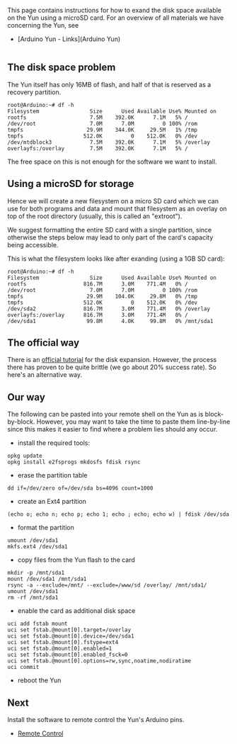 This page contains instructions for how to exand the disk space available on the Yun using a microSD card.  For an overview of all materials we have concerning the Yun, see

* [Arduino Yun - Links](Arduino Yun)

<div class="topimage_container">
   <img class="topimage" src="../../static/img/iotcookbook/arduino_yun.jpg" alt="">   
</div>

## The disk space problem

The Yun itself has only 16MB of flash, and half of that is reserved as a recovery partition. 

```shell
root@Arduino:~# df -h
Filesystem                Size      Used Available Use% Mounted on
rootfs                    7.5M    392.0K      7.1M   5% /
/dev/root                 7.0M      7.0M         0 100% /rom
tmpfs                    29.9M    344.0K     29.5M   1% /tmp
tmpfs                   512.0K         0    512.0K   0% /dev
/dev/mtdblock3            7.5M    392.0K      7.1M   5% /overlay
overlayfs:/overlay        7.5M    392.0K      7.1M   5% /
```

The free space on this is not enough for the software we want to install. 

## Using a microSD for storage

Hence we will create a new filesystem on a micro SD card which we can use for both programs and data and mount that filesystem as an overlay on top of the root directory (usually, this is called an "extroot").

We suggest formatting the entire SD card with a single partition, since otherwise the steps below may lead to only part of the card's capacity being accessible.

This is what the filesystem looks like after exanding (using a 1GB SD card):

```shell
root@Arduino:~# df -h
Filesystem                Size      Used Available Use% Mounted on
rootfs                  816.7M      3.0M    771.4M   0% /
/dev/root                 7.0M      7.0M         0 100% /rom
tmpfs                    29.9M    104.0K     29.8M   0% /tmp
tmpfs                   512.0K         0    512.0K   0% /dev
/dev/sda2               816.7M      3.0M    771.4M   0% /overlay
overlayfs:/overlay      816.7M      3.0M    771.4M   0% /
/dev/sda1                99.8M      4.0K     99.8M   0% /mnt/sda1
```

## The official way

There is an [official tutorial](http://arduino.cc/en/Tutorial/ExpandingYunDiskSpace) for the disk expansion. However, the process there has proven to be quite brittle (we go about 20% success rate). So here's an alternative way.

## Our way

The following can be pasted into your remote shell on the Yun as is block-by-block. However, you may want to take the time to paste them line-by-line since this makes it easier to find where a problem lies should any occur.

* install the required tools:
```shell
opkg update
opkg install e2fsprogs mkdosfs fdisk rsync
```
* erase the partition table
```shell
dd if=/dev/zero of=/dev/sda bs=4096 count=1000
```
* create an Ext4 partition
```shell
(echo o; echo n; echo p; echo 1; echo ; echo; echo w) | fdisk /dev/sda
```
* format the partition
```shell 
umount /dev/sda1
mkfs.ext4 /dev/sda1
```
* copy files from the Yun flash to the card
```shell
mkdir -p /mnt/sda1
mount /dev/sda1 /mnt/sda1
rsync -a --exclude=/mnt/ --exclude=/www/sd /overlay/ /mnt/sda1/
umount /dev/sda1
rm -rf /mnt/sda1
```
* enable the card as additional disk space
```shell
uci add fstab mount
uci set fstab.@mount[0].target=/overlay
uci set fstab.@mount[0].device=/dev/sda1
uci set fstab.@mount[0].fstype=ext4
uci set fstab.@mount[0].enabled=1
uci set fstab.@mount[0].enabled_fsck=0
uci set fstab.@mount[0].options=rw,sync,noatime,nodiratime
uci commit
```
* reboot the Yun

## Next

Install the software to remote control the Yun's Arduino pins.

* [Remote Control](Arduino-Yun-Remote-GPIO)
